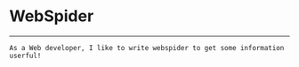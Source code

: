 # WebSpider
--- 
```
As a Web developer, I like to write webspider to get some information userful!
```
